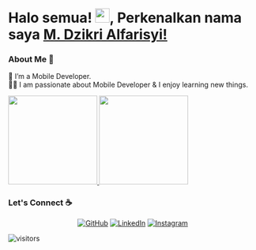 # Halo semua! <img src="https://github.com/TheDudeThatCode/TheDudeThatCode/blob/master/Assets/Hi.gif" width="29px">, Perkenalkan nama saya [M. Dzikri Alfarisyi!](https://www.linkedin.com/in/dzik16/) 

### About Me 🚀
🌱 I’m a Mobile Developer. </br>
👨‍💻  I am passionate about Mobile Developer & I enjoy learning new things. </br>

<p align="left">
<a href="https://github.com/dzik16">
  <img height="180em" src="https://github-readme-stats.vercel.app/api?username=dzik16&show_icons=true&hide_border=true"/>
  <img height="180em" src="https://github-readme-stats-eight-theta.vercel.app/api/top-langs/?username=dzik16&layout=compact&langs_count=8&hide_border=true"/>
</a>
</p>

### Let's Connect :coffee:
<p align="center">
	<a href="https://github.com/dzik16"><img src="https://img.icons8.com/bubbles/50/000000/github.png" alt="GitHub"/></a>
	<a href="https://www.linkedin.com/in/dzik16/"><img src="https://img.icons8.com/bubbles/50/000000/linkedin.png" alt="LinkedIn"/></a>
	<a href="https://www.instagram.com/zik16_/"><img src="https://img.icons8.com/bubbles/50/000000/instagram.png" alt="Instagram"/></a>
</p>

![visitors](https://visitor-badge.laobi.icu/badge?page_id=dzik16.dzik16)
